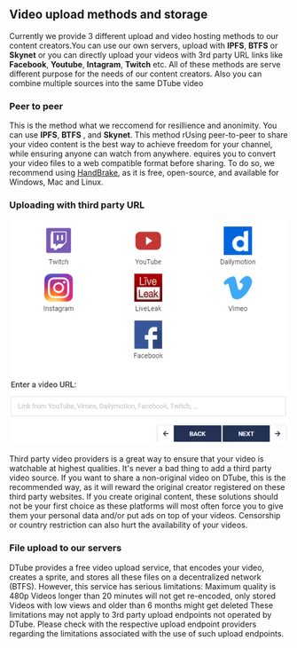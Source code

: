 ## Video upload methods and storage
Currently we provide 3 different upload and video hosting methods to our content creators.You can use our own servers, upload with **IPFS**, **BTFS** or **Skynet** or you can directly upload your videos with 3rd party URL links like **Facebook**, **Youtube**, **Intagram**, **Twitch** etc. All of these methods are serve different purpose for the needs of our content creators. Also you can combine multiple sources into the same DTube video

### Peer to peer
This is the method what we reccomend for resillience and anonimity. You can use **IPFS**, **BTFS** , and **Skynet**. This method rUsing peer-to-peer to share your video content is the best way to achieve freedom for your channel, while ensuring anyone can watch from anywhere.
equires you to convert your video files to a web compatible format before sharing. To do so, we recommend using [HandBrake](https://handbrake.fr/downloads.php), as it is free, open-source, and available for Windows, Mac and Linux. 
 
### Uploading with third party URL

<p align="left">
  <img src="docs/imgs/storage/4Gf6hsB.png" />
</p>

Third party video providers is a great way to ensure that your video is watchable at highest qualities. It's never a bad thing to add a third party video source.
If you want to share a non-original video on DTube, this is the recommended way, as it will reward the original creator registered on these third party websites.
If you create original content, these solutions should not be your first choice as these platforms will most often force you to give them your personal data and/or put ads on top of your videos. Censorship or country restriction can also hurt the availability of your videos.

### File upload to our servers
DTube provides a free video upload service, that encodes your video, creates a sprite, and stores all these files on a decentralized network (BTFS). However, this service has serious limitations:
Maximum quality is 480p
Videos longer than 20 minutes will not get re-encoded, only stored
Videos with low views and older than 6 months might get deleted
These limitations may not apply to 3rd party upload endpoints not operated by DTube. Please check with the respective upload endpoint providers regarding the limitations associated with the use of such upload endpoints.
